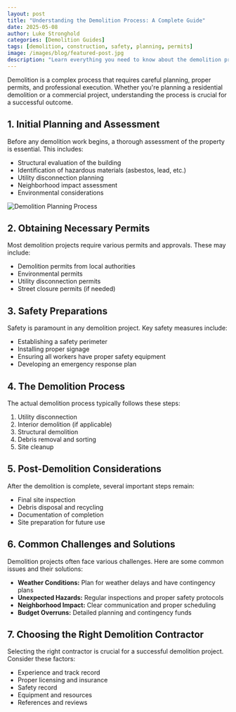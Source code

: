 ```yaml
---
layout: post
title: "Understanding the Demolition Process: A Complete Guide"
date: 2025-05-08
author: Luke Stronghold
categories: [Demolition Guides]
tags: [demolition, construction, safety, planning, permits]
image: /images/blog/featured-post.jpg
description: "Learn everything you need to know about the demolition process, from initial planning to final cleanup. This comprehensive guide covers permits, safety considerations, and what to expect during your demolition project."
---
```


Demolition is a complex process that requires careful planning, proper permits, and professional execution. Whether you're planning a residential demolition or a commercial project, understanding the process is crucial for a successful outcome.

## 1. Initial Planning and Assessment

Before any demolition work begins, a thorough assessment of the property is essential. This includes:

- Structural evaluation of the building
- Identification of hazardous materials (asbestos, lead, etc.)
- Utility disconnection planning
- Neighborhood impact assessment
- Environmental considerations

![Demolition Planning Process](/images/blog/demolition-planning.jpg)

## 2. Obtaining Necessary Permits

Most demolition projects require various permits and approvals. These may include:

- Demolition permits from local authorities
- Environmental permits
- Utility disconnection permits
- Street closure permits (if needed)

## 3. Safety Preparations

Safety is paramount in any demolition project. Key safety measures include:

- Establishing a safety perimeter
- Installing proper signage
- Ensuring all workers have proper safety equipment
- Developing an emergency response plan

## 4. The Demolition Process

The actual demolition process typically follows these steps:

1. Utility disconnection
2. Interior demolition (if applicable)
3. Structural demolition
4. Debris removal and sorting
5. Site cleanup

## 5. Post-Demolition Considerations

After the demolition is complete, several important steps remain:

- Final site inspection
- Debris disposal and recycling
- Documentation of completion
- Site preparation for future use

## 6. Common Challenges and Solutions

Demolition projects often face various challenges. Here are some common issues and their solutions:

- **Weather Conditions:** Plan for weather delays and have contingency plans
- **Unexpected Hazards:** Regular inspections and proper safety protocols
- **Neighborhood Impact:** Clear communication and proper scheduling
- **Budget Overruns:** Detailed planning and contingency funds

## 7. Choosing the Right Demolition Contractor

Selecting the right contractor is crucial for a successful demolition project. Consider these factors:

- Experience and track record
- Proper licensing and insurance
- Safety record
- Equipment and resources
- References and reviews 